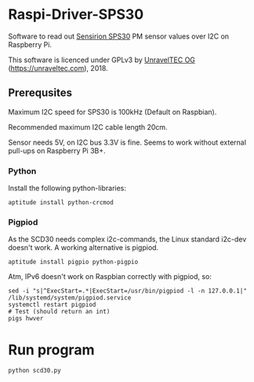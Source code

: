 # Raspi-Driver-SPS30
Software to read out [Sensirion SPS30](https://www.sensirion.com/en/environmental-sensors/particulate-matter-sensors-pm25/) PM sensor values over I2C on Raspberry Pi.

This software is licenced under GPLv3 by [UnravelTEC OG](https://unraveltec.com) (https://unraveltec.com), 2018.

## Prerequsites 

Maximum I2C speed for SPS30 is 100kHz (Default on Raspbian).

Recommended maximum I2C cable length 20cm.

Sensor needs 5V, on I2C bus 3.3V is fine. Seems to work without external pull-ups on Raspberry Pi 3B+.

### Python 

Install the following python-libraries:

```
aptitude install python-crcmod
```

### Pigpiod

As the SCD30 needs complex i2c-commands, the Linux standard i2c-dev doesn't work. A working alternative is pigpiod.

```
aptitude install pigpio python-pigpio
```

Atm, IPv6 doesn't work on Raspbian correctly with pigpiod, so:

```
sed -i "s|^ExecStart=.*|ExecStart=/usr/bin/pigpiod -l -n 127.0.0.1|" /lib/systemd/system/pigpiod.service
systemctl restart pigpiod
# Test (should return an int)
pigs hwver
```

# Run program

```
python scd30.py
```

